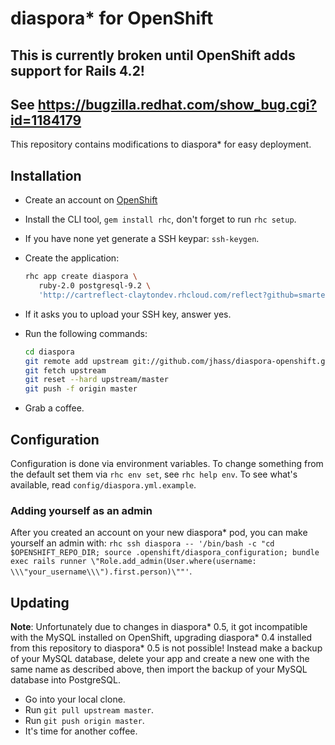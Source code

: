 # diaspora* for OpenShift

## This is currently broken until OpenShift adds support for Rails 4.2!
## See https://bugzilla.redhat.com/show_bug.cgi?id=1184179

This repository contains modifications to diaspora* for easy deployment.

## Installation

- Create an account on [OpenShift](https://openshift.redhat.com/app/)
- Install the CLI tool, `gem install rhc`, don't forget to run `rhc setup`.
- If you have none yet generate a SSH keypar: `ssh-keygen`.
- Create the application:

  ```bash
  rhc app create diaspora \
     ruby-2.0 postgresql-9.2 \
     'http://cartreflect-claytondev.rhcloud.com/reflect?github=smarterclayton/openshift-redis-cart'

  ```

- If it asks you to upload your SSH key, answer yes.
- Run the following commands:

  ```bash
  cd diaspora
  git remote add upstream git://github.com/jhass/diaspora-openshift.git
  git fetch upstream
  git reset --hard upstream/master
  git push -f origin master
  ```

- Grab a coffee.

## Configuration

Configuration is done via environment variables. To change something
from the default set them via `rhc env set`, see `rhc help env`. To see what's available,
read `config/diaspora.yml.example`.

### Adding yourself as an admin

After you created an account on your new diaspora* pod, you can make
yourself an admin with: `rhc ssh diaspora -- '/bin/bash -c "cd $OPENSHIFT_REPO_DIR; source .openshift/diaspora_configuration; bundle exec rails runner \"Role.add_admin(User.where(username: \\\"your_username\\\").first.person)\""'`.


## Updating

**Note**: Unfortunately due to changes in diaspora* 0.5, it got incompatible with
the MySQL installed on OpenShift, upgrading diaspora* 0.4 installed from this
repository to diaspora* 0.5 is not possible! Instead make a backup of your MySQL
database, delete your app and create a new one with the same name as described above,
then import the backup of your MySQL database into PostgreSQL.

- Go into your local clone.
- Run `git pull upstream master`.
- Run `git push origin master`.
- It's time for another coffee.
